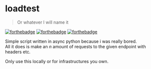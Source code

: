 # loadtest

> Or whatever I will name it

[![forthebadge](https://forthebadge.com/images/badges/made-with-python.svg)](https://forthebadge.com)
[![forthebadge](https://forthebadge.com/images/badges/0-percent-optimized.svg)](https://forthebadge.com)
[![forthebadge](https://forthebadge.com/images/badges/ctrl-c-ctrl-v.svg)](https://forthebadge.com)

Simple script written in async python because i was really bored. \
All it does is make an _n_ amount of requests to the given endpoint with headers etc.

Only use this locally or for infrastructures you own.
